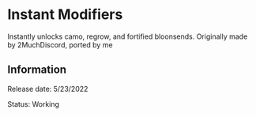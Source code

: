 # Instant Modifiers
Instantly unlocks camo, regrow, and fortified bloonsends.
Originally made by 2MuchDiscord, ported by me

## Information
Release date: 5/23/2022

Status: Working
